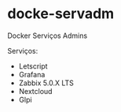 # docke-servadm
Docker Serviços Admins 

Serviços:
- Letscript
- Grafana
- Zabbix 5.0.X LTS
- Nextcloud
- Glpi


 
